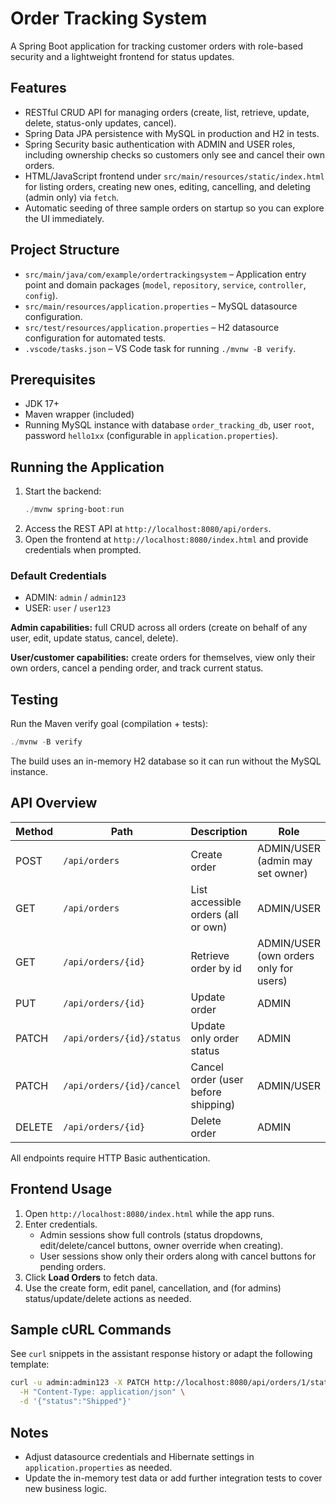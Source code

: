 # Order Tracking System

A Spring Boot application for tracking customer orders with role-based security and a lightweight frontend for status updates.

## Features

- RESTful CRUD API for managing orders (create, list, retrieve, update, delete, status-only updates, cancel).
- Spring Data JPA persistence with MySQL in production and H2 in tests.
- Spring Security basic authentication with ADMIN and USER roles, including ownership checks so customers only see and cancel their own orders.
- HTML/JavaScript frontend under `src/main/resources/static/index.html` for listing orders, creating new ones, editing, cancelling, and deleting (admin only) via `fetch`.
- Automatic seeding of three sample orders on startup so you can explore the UI immediately.

## Project Structure

- `src/main/java/com/example/ordertrackingsystem` – Application entry point and domain packages (`model`, `repository`, `service`, `controller`, `config`).
- `src/main/resources/application.properties` – MySQL datasource configuration.
- `src/test/resources/application.properties` – H2 datasource configuration for automated tests.
- `.vscode/tasks.json` – VS Code task for running `./mvnw -B verify`.

## Prerequisites

- JDK 17+
- Maven wrapper (included)
- Running MySQL instance with database `order_tracking_db`, user `root`, password `hello1xx` (configurable in `application.properties`).

## Running the Application

1. Start the backend:
   ```powershell
   ./mvnw spring-boot:run
   ```
2. Access the REST API at `http://localhost:8080/api/orders`.
3. Open the frontend at `http://localhost:8080/index.html` and provide credentials when prompted.

### Default Credentials

- ADMIN: `admin` / `admin123`
- USER: `user` / `user123`

**Admin capabilities:** full CRUD across all orders (create on behalf of any user, edit, update status, cancel, delete).

**User/customer capabilities:** create orders for themselves, view only their own orders, cancel a pending order, and track current status.

## Testing

Run the Maven verify goal (compilation + tests):
```powershell
./mvnw -B verify
```
The build uses an in-memory H2 database so it can run without the MySQL instance.

## API Overview

| Method | Path                       | Description                          | Role |
|--------|----------------------------|--------------------------------------|------|
| POST   | `/api/orders`              | Create order                          | ADMIN/USER (admin may set owner) |
| GET    | `/api/orders`              | List accessible orders (all or own)   | ADMIN/USER |
| GET    | `/api/orders/{id}`         | Retrieve order by id                  | ADMIN/USER (own orders only for users) |
| PUT    | `/api/orders/{id}`         | Update order                          | ADMIN |
| PATCH  | `/api/orders/{id}/status`  | Update only order status              | ADMIN |
| PATCH  | `/api/orders/{id}/cancel`  | Cancel order (user before shipping)   | ADMIN/USER |
| DELETE | `/api/orders/{id}`         | Delete order                          | ADMIN |

All endpoints require HTTP Basic authentication.

## Frontend Usage

1. Open `http://localhost:8080/index.html` while the app runs.
2. Enter credentials.
   - Admin sessions show full controls (status dropdowns, edit/delete/cancel buttons, owner override when creating).
   - User sessions show only their orders along with cancel buttons for pending orders.
3. Click **Load Orders** to fetch data.
4. Use the create form, edit panel, cancellation, and (for admins) status/update/delete actions as needed.

## Sample cURL Commands

See `curl` snippets in the assistant response history or adapt the following template:
```bash
curl -u admin:admin123 -X PATCH http://localhost:8080/api/orders/1/status \
  -H "Content-Type: application/json" \
  -d '{"status":"Shipped"}'
```

## Notes

- Adjust datasource credentials and Hibernate settings in `application.properties` as needed.
- Update the in-memory test data or add further integration tests to cover new business logic.
